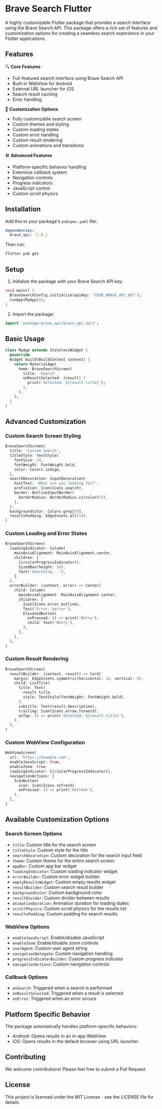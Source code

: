 # Brave Search Flutter

A highly customizable Flutter package that provides a search interface using the Brave Search API. This package offers a rich set of features and customization options for creating a seamless search experience in your Flutter applications.

## Features

🔍 **Core Features**
- Full-featured search interface using Brave Search API
- Built-in WebView for Android
- External URL launcher for iOS
- Search result caching
- Error handling

🎨 **Customization Options**
- Fully customizable search screen
- Custom themes and styling
- Custom loading states
- Custom error handling
- Custom result rendering
- Custom animations and transitions

🛠️ **Advanced Features**
- Platform-specific behavior handling
- Extensive callback system
- Navigation controls
- Progress indicators
- JavaScript control
- Custom scroll physics

## Installation

Add this to your package's `pubspec.yaml` file:

```yaml
dependencies:
  brave_api: ^1.0.1
```

Then run:
```bash
flutter pub get
```

## Setup

1. Initialize the package with your Brave Search API key:

```dart
void main() {
  BraveSearchConfig.initialize(apiKey: 'YOUR_BRAVE_API_KEY');
  runApp(MyApp());
}
```

2. Import the package:

```dart
import 'package:brave_api/brave_api.dart';
```

## Basic Usage

```dart
class MyApp extends StatelessWidget {
  @override
  Widget build(BuildContext context) {
    return MaterialApp(
      home: BraveSearchScreen(
        title: 'Search',
        onResultSelected: (result) {
          print('Selected: ${result.title}');
        },
      ),
    );
  }
}
```

## Advanced Customization

### Custom Search Screen Styling

```dart
BraveSearchScreen(
  title: 'Custom Search',
  titleStyle: TextStyle(
    fontSize: 24,
    fontWeight: FontWeight.bold,
    color: Colors.indigo,
  ),
  searchDecoration: InputDecoration(
    hintText: 'What are you looking for?',
    prefixIcon: Icon(Icons.search),
    border: OutlineInputBorder(
      borderRadius: BorderRadius.circular(15),
    ),
  ),
  backgroundColor: Colors.grey[50],
  resultsPadding: EdgeInsets.all(16),
)
```

### Custom Loading and Error States

```dart
BraveSearchScreen(
  loadingIndicator: Column(
    mainAxisAlignment: MainAxisAlignment.center,
    children: [
      CircularProgressIndicator(),
      SizedBox(height: 16),
      Text('Searching...'),
    ],
  ),
  errorBuilder: (context, error) => Center(
    child: Column(
      mainAxisAlignment: MainAxisAlignment.center,
      children: [
        Icon(Icons.error_outline),
        Text('Error: $error'),
        ElevatedButton(
          onPressed: () => print('Retry'),
          child: Text('Retry'),
        ),
      ],
    ),
  ),
)
```

### Custom Result Rendering

```dart
BraveSearchScreen(
  resultBuilder: (context, result) => Card(
    margin: EdgeInsets.symmetric(horizontal: 16, vertical: 8),
    child: ListTile(
      title: Text(
        result.title,
        style: TextStyle(fontWeight: FontWeight.bold),
      ),
      subtitle: Text(result.description),
      trailing: Icon(Icons.arrow_forward),
      onTap: () => print('Selected: ${result.title}'),
    ),
  ),
)
```

### Custom WebView Configuration

```dart
WebViewScreen(
  url: 'https://example.com',
  enableJavaScript: true,
  enableZoom: true,
  loadingIndicator: CircularProgressIndicator(),
  navigationActions: [
    IconButton(
      icon: Icon(Icons.refresh),
      onPressed: () => print('Refresh'),
    ),
  ],
)
```

## Available Customization Options

### Search Screen Options
- `title`: Custom title for the search screen
- `titleStyle`: Custom style for the title
- `searchDecoration`: Custom decoration for the search input field
- `theme`: Custom theme for the entire search screen
- `appBar`: Custom app bar widget
- `loadingIndicator`: Custom loading indicator widget
- `errorBuilder`: Custom error widget builder
- `emptyResultsWidget`: Custom empty results widget
- `resultBuilder`: Custom search result builder
- `backgroundColor`: Custom background color
- `resultDivider`: Custom divider between results
- `animationDuration`: Animation duration for loading states
- `scrollPhysics`: Custom scroll physics for the results list
- `resultsPadding`: Custom padding for search results

### WebView Options
- `enableJavaScript`: Enable/disable JavaScript
- `enableZoom`: Enable/disable zoom controls
- `userAgent`: Custom user agent string
- `navigationDelegate`: Custom navigation handling
- `progressIndicatorBuilder`: Custom progress indicator
- `navigationActions`: Custom navigation controls

### Callback Options
- `onSearch`: Triggered when a search is performed
- `onResultSelected`: Triggered when a result is selected
- `onError`: Triggered when an error occurs

## Platform Specific Behavior

The package automatically handles platform-specific behaviors:
- Android: Opens results in an in-app WebView
- iOS: Opens results in the default browser using URL launcher

## Contributing

We welcome contributions! Please feel free to submit a Pull Request.

## License

This project is licensed under the MIT License - see the LICENSE file for details.